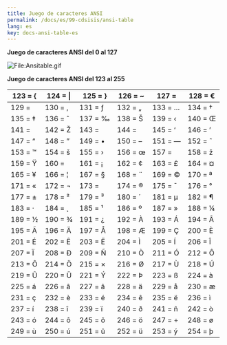 ```yaml
---
title: Juego de caracteres ANSI
permalink: /docs/es/99-cdsisis/ansi-table
lang: es
key: docs-ansi-table-es
---
```


**Juego de caracteres ANSI del 0 al 127**

![File:Ansitable.gif](/wiki/docs/{{page.lang}}/images/Ansitable.gif)




**Juego de caracteres ANSI del 123 al 255**

| 123 = { | 124 = \| | 125 = }  | 126 = ~ | 127 =   | 128 = € |
| ------- | -------- | -------- | ------- | ------- | ------- |
| 129 =   | 130 = ‚  | 131 = ƒ  | 132 = „ | 133 = … | 134 = † |
| 135 = ‡ | 136 = ˆ  | 137 = ‰  | 138 = Š | 139 = ‹ | 140 = Œ |
| 141 =   | 142 = Ž  | 143 =    | 144 =   | 145 = ‘ | 146 = ’ |
| 147 = “ | 148 = ”  | 149 = •  | 150 = – | 151 = — | 152 = ˜ |
| 153 = ™ | 154 = š  | 155 = ›  | 156 = œ | 157 =   | 158 = ž |
| 159 = Ÿ | 160 =    | 161 = ¡  | 162 = ¢ | 163 = £ | 164 = ¤ |
| 165 = ¥ | 166 = ¦  | 167 = §  | 168 = ¨ | 169 = © | 170 = ª |
| 171 = « | 172 = ¬  | 173 = ­­ | 174 = ® | 175 = ¯ | 176 = ° |
| 177 = ± | 178 = ²  | 179 = ³  | 180 = ´ | 181 = µ | 182 = ¶ |
| 183 = · | 184 = ¸  | 185 = ¹  | 186 = º | 187 = » | 188 = ¼ |
| 189 = ½ | 190 = ¾  | 191 = ¿  | 192 = À | 193 = Á | 194 = Â |
| 195 = Ã | 196 = Ä  | 197 = Å  | 198 = Æ | 199 = Ç | 200 = È |
| 201 = É | 202 = Ê  | 203 = Ë  | 204 = Ì | 205 = Í | 206 = Î |
| 207 = Ï | 208 = Ð  | 209 = Ñ  | 210 = Ò | 211 = Ó | 212 = Ô |
| 213 = Õ | 214 = Ö  | 215 = ×  | 216 = Ø | 217 = Ù | 218 = Ú |
| 219 = Û | 220 = Ü  | 221 = Ý  | 222 = Þ | 223 = ß | 224 = à |
| 225 = á | 226 = â  | 227 = ã  | 228 = ä | 229 = å | 230 = æ |
| 231 = ç | 232 = è  | 233 = é  | 234 = ê | 235 = ë | 236 = ì |
| 237 = í | 238 = î  | 239 = ï  | 240 = ð | 241 = ñ | 242 = ò |
| 243 = ó | 244 = ô  | 245 = õ  | 246 = ö | 247 = ÷ | 248 = ø |
| 249 = ù | 250 = ú  | 251 = û  | 252 = ü | 253 = ý | 254 = þ |

